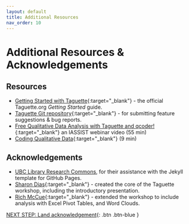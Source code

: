 ```yaml
---
layout: default
title: Additional Resources
nav_order: 10
---
```

# Additional Resources & Acknowledgements

## Resources

- [Getting Started with Taguette](https://www.taguette.org/getting-started.html){:target="_blank"} - the official Taguette.org _Getting Started_ guide.
- [Taguette Git repository](https://gitlab.com/remram44/taguette){:target="_blank"} - for submitting feature suggestions & bug reports.
- [Free Qualitative Data Analysis with Taguette and qcoder!](https://www.youtube.com/watch?v=OIB_xLlM8Fw){:target="_blank"} an IASSIST webinar video (55 min)
- [Coding Qualitative Data](https://www.youtube.com/watch?v=lYzhgMZii3o){:target="_blank"} (9 min)

## Acknowledgements

- [UBC Library Research Commons](https://github.com/ubc-library-rc/), for their assistance with the Jekyll template for GitHub Pages.
- [Sharon Dias](https://ca.linkedin.com/in/sharonddias){:target="_blank"} - created the core of the Taguette workshop, including the introductory presentation.
- [Rich McCue](https://richmccue.com/){:target="_blank"} - extended the workshop to include analysis with Excel Pivot Tables, and Word Clouds.

[NEXT STEP: Land acknowledgement](land-acknowledgement.html){: .btn .btn-blue }
